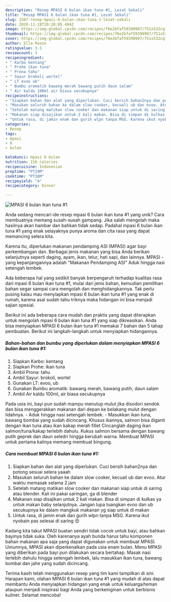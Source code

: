 ```yaml
---
description: "Resep MPASI 6 bulan ikan tuna #1, Lezat Sekali"
title: "Resep MPASI 6 bulan ikan tuna #1, Lezat Sekali"
slug: 1507-resep-mpasi-6-bulan-ikan-tuna-1-lezat-sekali
date: 2020-11-18T20:28:05.494Z
image: https://img-global.cpcdn.com/recipes/f6e2bfaf59390987/751x532cq70/mpasi-6-bulan-ikan-tuna-1-foto-resep-utama.jpg
thumbnail: https://img-global.cpcdn.com/recipes/f6e2bfaf59390987/751x532cq70/mpasi-6-bulan-ikan-tuna-1-foto-resep-utama.jpg
cover: https://img-global.cpcdn.com/recipes/f6e2bfaf59390987/751x532cq70/mpasi-6-bulan-ikan-tuna-1-foto-resep-utama.jpg
author: Ella Mason
ratingvalue: 3.5
reviewcount: 3
recipeingredient:
- " Karbo kentang"
- " Prohe ikan tuna"
- " Prona tahu"
- " Sayur brokoli wortel"
- " LT evoo ub"
- " Bumbu aromatik bawang merah bawang putih daun salam"
- " Air kaldu 100ml air biasa secukupnya"
recipeinstructions:
- "Siapkan bahan dan alat yang diperlukan. Cuci bersih bahan2nya dan potong sesuai selera yaaah"
- "Masukan seluruh bahan ke dalam slow cooker, kecuali ub dan evoo. Atur waktu memasak selama 2 jam"
- "Setelah matang matikan slow cooker dan makanan siap untuk di saring atau blender. Kali ini pakai saringan, ga di blender"
- "Makanan siap disajikan untuk 2 kali makan. Bisa di simpan di kulkas ya untuk makan baby selanjutnya. Jangan lupa tuangkan evoo dan ub secukupnya ke dalam mangkuk makanan yg siap untuk di makan"
- "Untuk rasa, di jamin enak dan gurih wlpn tanpa MSG. Karena ikut nyobain pas selesai di saring 😍"
categories:
- Resep
tags:
- mpasi
- 6
- bulan

katakunci: mpasi 6 bulan 
nutrition: 216 calories
recipecuisine: Indonesian
preptime: "PT29M"
cooktime: "PT38M"
recipeyield: "4"
recipecategory: Dinner

---
```



![MPASI 6 bulan ikan tuna #1](https://img-global.cpcdn.com/recipes/f6e2bfaf59390987/751x532cq70/mpasi-6-bulan-ikan-tuna-1-foto-resep-utama.jpg)

Anda sedang mencari ide resep mpasi 6 bulan ikan tuna #1 yang unik? Cara membuatnya memang susah-susah gampang. Jika salah mengolah maka hasilnya akan hambar dan bahkan tidak sedap. Padahal mpasi 6 bulan ikan tuna #1 yang enak selayaknya punya aroma dan cita rasa yang dapat memancing selera kita.

Karena itu, diperlukan makanan pendamping ASI (MPASI) agar bayi perkembangan dan. Berbagai jenis makanan yang bisa Anda berikan selanjutnya seperti daging, ayam, ikan, telur, hati sapi, dan lainnya. MPASI - yang kepanjangannya adalah &#34;Makanan Pendamping ASI&#34; Aduk hingga nasi setengah lembek.

Ada beberapa hal yang sedikit banyak berpengaruh terhadap kualitas rasa dari mpasi 6 bulan ikan tuna #1, mulai dari jenis bahan, kemudian pemilihan bahan segar sampai cara mengolah dan menghidangkannya. Tak perlu pusing kalau mau menyiapkan mpasi 6 bulan ikan tuna #1 yang enak di rumah, karena asal sudah tahu triknya maka hidangan ini bisa menjadi sajian spesial.


Berikut ini ada beberapa cara mudah dan praktis yang dapat diterapkan untuk mengolah mpasi 6 bulan ikan tuna #1 yang siap dikreasikan. Anda bisa menyiapkan MPASI 6 bulan ikan tuna #1 memakai 7 bahan dan 5 tahap pembuatan. Berikut ini langkah-langkah untuk menyiapkan hidangannya.

<!--inarticleads1-->

##### Bahan-bahan dan bumbu yang diperlukan dalam menyiapkan MPASI 6 bulan ikan tuna #1:

1. Siapkan  Karbo: kentang
1. Siapkan  Prohe: ikan tuna
1. Ambil  Prona: tahu
1. Ambil  Sayur: brokoli, wortel
1. Gunakan  LT: evoo, ub
1. Gunakan  Bumbu aromatik: bawang merah, bawang putih, daun salam
1. Ambil  Air kaldu 100ml, air biasa secukupnya


Pada usia ini, bayi pun sudah mampu menutup mulut jika disodori sendok dan bisa menggerakkan makanan dari depan ke belakang mulut dengan lidahnya. - Aduk hingga nasi setengah lembek. - Masukkan ikan tuna, bawang bombai yang sudah dicincang. Khusus ikannya, salmon bisa diganti dengan ikan tuna atau ikan kakap merah fillet Cincanglah daging ikan salmon/tuna/kakap terlebih dahulu. Kukus salmon bersama dengan bawang putih geprek dan daun seledri hingga berubah warna. Membuat MPASI untuk pertama kalinya memang membuat bingung. 

<!--inarticleads2-->

##### Cara membuat MPASI 6 bulan ikan tuna #1:

1. Siapkan bahan dan alat yang diperlukan. Cuci bersih bahan2nya dan potong sesuai selera yaaah
1. Masukan seluruh bahan ke dalam slow cooker, kecuali ub dan evoo. Atur waktu memasak selama 2 jam
1. Setelah matang matikan slow cooker dan makanan siap untuk di saring atau blender. Kali ini pakai saringan, ga di blender
1. Makanan siap disajikan untuk 2 kali makan. Bisa di simpan di kulkas ya untuk makan baby selanjutnya. Jangan lupa tuangkan evoo dan ub secukupnya ke dalam mangkuk makanan yg siap untuk di makan
1. Untuk rasa, di jamin enak dan gurih wlpn tanpa MSG. Karena ikut nyobain pas selesai di saring 😍


Kadang kita takut MPASI buatan sendiri tidak cocok untuk bayi, atau bahkan bayinya tidak suka. Oleh karenanya ayah bunda harus tahu komponen bahan makanan apa saja yang dapat digunakan untuk membuat MPASI. Umumnya, MPASI akan diperkenalkan pada usia enam bulan. Menu MPASI yang diberikan pada bayi pun dilakukan secara bertahap. Masak nasi terlebih dahulu hingga setengah lembek, lalu masukkan ikan tuna, bawang bombai dan jahe yang sudah dicincang. 

Terima kasih telah menggunakan resep yang tim kami tampilkan di sini. Harapan kami, olahan MPASI 6 bulan ikan tuna #1 yang mudah di atas dapat membantu Anda menyiapkan hidangan yang enak untuk keluarga/teman ataupun menjadi inspirasi bagi Anda yang berkeinginan untuk berbisnis kuliner. Selamat mencoba!

